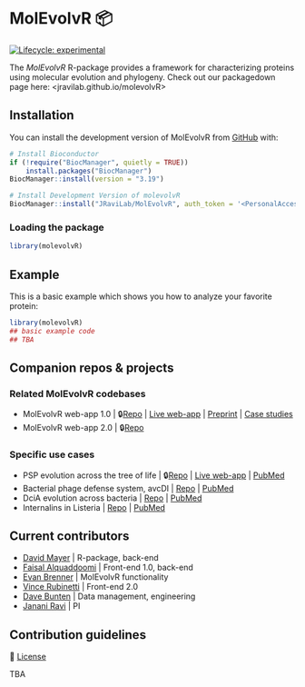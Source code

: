 
<!-- README.md is generated from README.Rmd. Please edit that file -->

# MolEvolvR 📦

<!-- badges: start -->

[![Lifecycle:
experimental](https://img.shields.io/badge/lifecycle-experimental-orange.svg)](https://lifecycle.r-lib.org/articles/stages.html#experimental)
<!-- badges: end -->

The *MolEvolvR* R-package provides a framework for characterizing
proteins using molecular evolution and phylogeny.
Check out our packagedown page here: <jravilab.github.io/molevolvR>

## Installation

You can install the development version of MolEvolvR from
[GitHub](https://github.com/) with:

```r
# Install Bioconductor
if (!require("BiocManager", quietly = TRUE))
    install.packages("BiocManager")
BiocManager::install(version = "3.19")

# Install Development Version of molevolvR
BiocManager::install("JRaviLab/MolEvolvR", auth_token = '<PersonalAccessToken>')
```

### Loading the package
```r
library(molevolvR)
```

## Example

This is a basic example which shows you how to analyze your favorite protein:

``` r
library(molevolvR)
## basic example code
## TBA
```

## Companion repos & projects

### Related MolEvolvR codebases

- MolEvolvR web-app 1.0 \|
  🔒[Repo](https://github.com/jravilab/molevol1.0/) \|
  [Live web-app](//jravilab.org/molevolvr) \|
  [Preprint](https://doi.org/10.1101/2022.02.18.461833) \|
  [Case studies](https://jravilab.cuanschutz.edu/molevolvr/?r=&p=help)
- MolEvolvR web-app 2.0 \|
  🔒[Repo](https://github.com/jravilab/molevolvr2.0/)

### Specific use cases

- PSP evolution across the tree of life \|
  🔒[Repo](https://github.com/jravilab/psp_app/) \|
  [Live web-app](//jravilab.org/psp) \|
  [PubMed](https://pubmed.ncbi.nlm.nih.gov/38809013)
- Bacterial phage defense system, avcDI \|
  [Repo](https://github.com/JRaviLab/phage_defense_avcd) \|
  [PubMed](https://pubmed.ncbi.nlm.nih.gov/35817890/)
- DciA evolution across bacteria \|
  [Repo](https://github.com/JRaviLab/dcia_evolution) \|
  [PubMed](https://pubmed.ncbi.nlm.nih.gov/35880876/)
- Internalins in Listeria \|
  [Repo](https://github.com/JRaviLab/inlp_listeria) \|
  [PubMed](https://pubmed.ncbi.nlm.nih.gov/35904424/)

## Current contributors

- [David Mayer](//github.com/the-mayer) \| R-package, back-end
- [Faisal Alquaddoomi](//github.com/falquaddoomi) \| Front-end 1.0,
  back-end
- [Evan Brenner](//github.com/epbrenner) \| MolEvolvR functionality
- [Vince Rubinetti](//github.com/vincerubinetti) \| Front-end 2.0
- [Dave Bunten](//github.com/d33bs) \| Data management, engineering
- [Janani Ravi](//github.com/jananiravi) \| PI

## Contribution guidelines
📜 [License](https://github.com/JRaviLab/MolEvolvR/blob/main/LICENSE.md)

TBA
